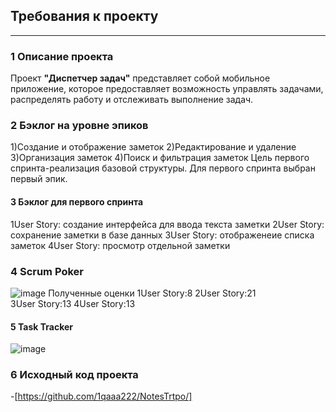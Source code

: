 ## Требования к проекту
---

### 1 Описание проекта
Проект **"Диспетчер задач"** представляет собой мобильное приложение, которое предоставляет возможность управлять задачами, распределять работу и отслеживать выполнение задач.  
### 2  Бэклог на уровне эпиков
  1)Создание и отображение заметок
	2)Редактирование и удаление
	3)Организация заметок
	4)Поиск и фильтрация заметок
Цель первого спринта-реализация базовой структуры. Для первого спринта выбран первый эпик.
#### 3 Бэклог для первого спринта
  1User Story: создание интерфейса для ввода текста заметки
	2User Story: сохранение заметки в базе данных
	3User Story: отображенеие списка заметок
	4User Story: просмотр отдельной заметки
### 4 Scrum Poker
 ![image](https://github.com/1qaaa222/NotesTrtpo/assets/113481180/c96aedaa-6ead-45d0-bcf8-483b6c254443)
Полученные оценки 
  1User Story:8
	2User Story:21	
	3User Story:13
	4User Story:13
#### 5 Task Tracker
![image](https://github.com/1qaaa222/NotesTrtpo/assets/113481180/a37a5add-3e39-4d75-be5f-3e2dd8152373)

### 6 Исходный код проекта

-[https://github.com/1qaaa222/NotesTrtpo/]
